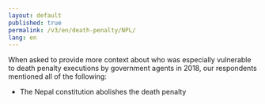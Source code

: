```yaml
---
layout: default
published: true
permalink: /v3/en/death-penalty/NPL/
lang: en
---
```


When asked to provide more context about who was especially vulnerable to death penalty executions by government agents in 2018, our respondents mentioned all of the following:
-	The Nepal constitution abolishes the death penalty

